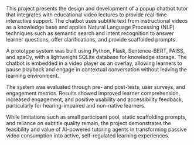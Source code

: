 This project presents the design and development of a popup chatbot tutor that integrates with educational video lectures to provide real-time interactive support. The chatbot uses subtitle text from instructional videos as a knowledge base and applies Natural Language Processing (NLP) techniques such as semantic search and intent recognition to answer learner questions, offer clarifications, and provide scaffolded prompts.

A prototype system was built using Python, Flask, Sentence-BERT, FAISS, and spaCy, with a lightweight SQLite database for knowledge storage. The chatbot is embedded in a video player as an overlay, allowing learners to pause playback and engage in contextual conversation without leaving the learning environment.

The system was evaluated through pre- and post-tests, user surveys, and engagement metrics. Results showed improved learner comprehension, increased engagement, and positive usability and accessibility feedback, particularly for hearing-impaired and non-native learners.

While limitations such as small participant pool, static scaffolding prompts, and reliance on subtitle quality remain, the project demonstrates the feasibility and value of AI-powered tutoring agents in transforming passive video consumption into active, self-regulated learning experiences.
